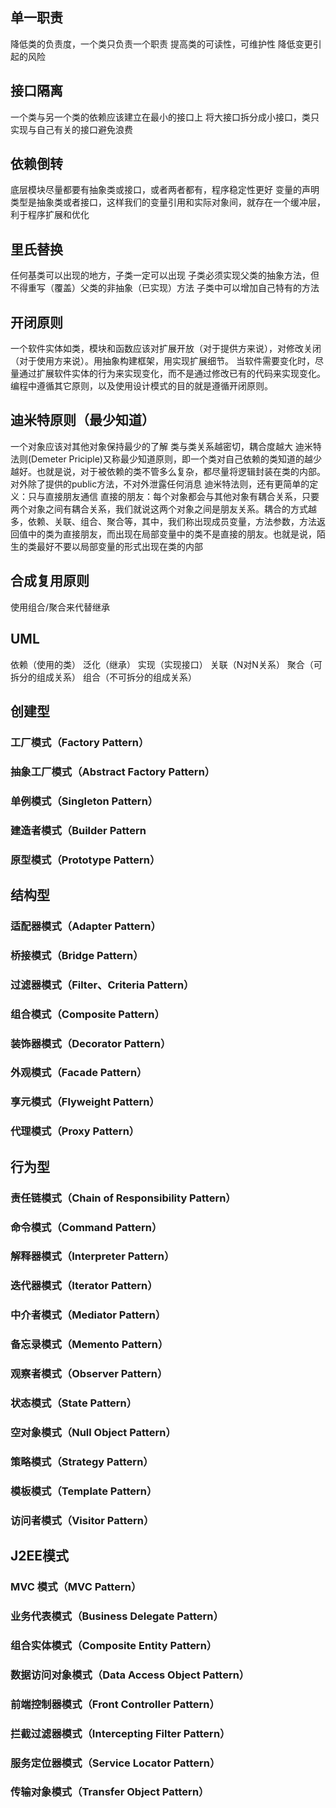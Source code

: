 ## 单一职责
降低类的负责度，一个类只负责一个职责
提高类的可读性，可维护性
降低变更引起的风险

## 接口隔离
一个类与另一个类的依赖应该建立在最小的接口上
将大接口拆分成小接口，类只实现与自己有关的接口避免浪费

## 依赖倒转
底层模块尽量都要有抽象类或接口，或者两者都有，程序稳定性更好
变量的声明类型是抽象类或者接口，这样我们的变量引用和实际对象间，就存在一个缓冲层，利于程序扩展和优化

## 里氏替换
任何基类可以出现的地方，子类一定可以出现
子类必须实现父类的抽象方法，但不得重写（覆盖）父类的非抽象（已实现）方法
子类中可以增加自己特有的方法

## 开闭原则
一个软件实体如类，模块和函数应该对扩展开放（对于提供方来说），对修改关闭（对于使用方来说）。用抽象构建框架，用实现扩展细节。
当软件需要变化时，尽量通过扩展软件实体的行为来实现变化，而不是通过修改已有的代码来实现变化。
编程中遵循其它原则，以及使用设计模式的目的就是遵循开闭原则。

## 迪米特原则（最少知道）
一个对象应该对其他对象保持最少的了解
类与类关系越密切，耦合度越大
迪米特法则(Demeter Priciple)又称最少知道原则，即一个类对自己依赖的类知道的越少越好。也就是说，对于被依赖的类不管多么复杂，都尽量将逻辑封装在类的内部。对外除了提供的public方法，不对外泄露任何消息
迪米特法则，还有更简单的定义：只与直接朋友通信
直接的朋友：每个对象都会与其他对象有耦合关系，只要两个对象之间有耦合关系，我们就说这两个对象之间是朋友关系。耦合的方式越多，依赖、关联、组合、聚合等，其中，我们称出现成员变量，方法参数，方法返回值中的类为直接朋友，而出现在局部变量中的类不是直接的朋友。也就是说，陌生的类最好不要以局部变量的形式出现在类的内部

## 合成复用原则
使用组合/聚合来代替继承

## UML
依赖（使用的类）
泛化（继承）
实现（实现接口）
关联（N对N关系）
聚合（可拆分的组成关系）
组合（不可拆分的组成关系）

## 创建型
### 工厂模式（Factory Pattern）
### 抽象工厂模式（Abstract Factory Pattern）
### 单例模式（Singleton Pattern）
### 建造者模式（Builder Pattern
### 原型模式（Prototype Pattern）

## 结构型
### 适配器模式（Adapter Pattern）
### 桥接模式（Bridge Pattern）
### 过滤器模式（Filter、Criteria Pattern）
### 组合模式（Composite Pattern）
### 装饰器模式（Decorator Pattern）
### 外观模式（Facade Pattern）
### 享元模式（Flyweight Pattern）
### 代理模式（Proxy Pattern）

## 行为型
### 责任链模式（Chain of Responsibility Pattern）
### 命令模式（Command Pattern）
### 解释器模式（Interpreter Pattern）
### 迭代器模式（Iterator Pattern）
### 中介者模式（Mediator Pattern）
### 备忘录模式（Memento Pattern）
### 观察者模式（Observer Pattern）
### 状态模式（State Pattern）
### 空对象模式（Null Object Pattern）
### 策略模式（Strategy Pattern）
### 模板模式（Template Pattern）
### 访问者模式（Visitor Pattern）

## J2EE模式
### MVC 模式（MVC Pattern）
### 业务代表模式（Business Delegate Pattern）
### 组合实体模式（Composite Entity Pattern）
### 数据访问对象模式（Data Access Object Pattern）
### 前端控制器模式（Front Controller Pattern）
### 拦截过滤器模式（Intercepting Filter Pattern）
### 服务定位器模式（Service Locator Pattern）
### 传输对象模式（Transfer Object Pattern）

